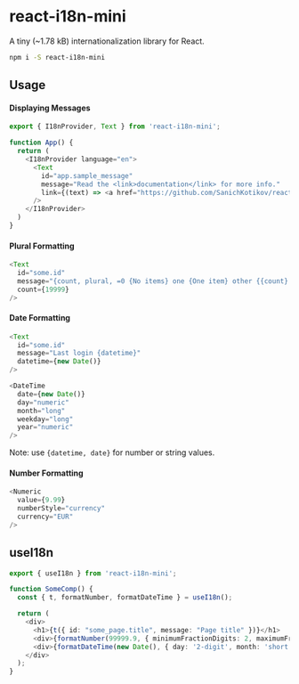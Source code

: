# react-i18n-mini

A tiny (~1.78 kB) internationalization library for React.

```bash
npm i -S react-i18n-mini
```

## Usage

#### Displaying Messages

```typescript jsx
export { I18nProvider, Text } from 'react-i18n-mini';

function App() {
  return (
    <I18nProvider language="en">
      <Text
        id="app.sample_message"
        message="Read the <link>documentation</link> for more info."
        link={(text) => <a href="https://github.com/SanichKotikov/react-i18n-mini">{text}</a>}
      />
    </I18nProvider>
  )
}
```

#### Plural Formatting

```typescript jsx
<Text
  id="some.id"
  message="{count, plural, =0 {No items} one {One item} other {{count} items}}."
  count={19999}
/>
```

#### Date Formatting

```typescript jsx
<Text
  id="some.id"
  message="Last login {datetime}"
  datetime={new Date()}
/>

<DateTime
  date={new Date()}
  day="numeric"
  month="long"
  weekday="long"
  year="numeric"
/>
```

Note: use `{datetime, date}` for number or string values.

#### Number Formatting

```typescript jsx
<Numeric
  value={9.99}
  numberStyle="currency"
  currency="EUR"
/>
```

## useI18n

```typescript jsx
export { useI18n } from 'react-i18n-mini';

function SomeComp() {
  const { t, formatNumber, formatDateTime } = useI18n();

  return (
    <div>
      <h1>{t({ id: "some_page.title", message: "Page title" })}</h1>
      <div>{formatNumber(99999.9, { minimumFractionDigits: 2, maximumFractionDigits: 2 })}</div>
      <div>{formatDateTime(new Date(), { day: '2-digit', month: 'short' })}</div>
    </div>
  );
}
```
